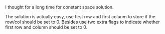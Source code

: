 I thought for a long time for constant space solution.

The solution is actually easy, use first row and first colunm to store if the row/col should be set to 0.
Besides use two extra flags to indicate whether first row and column should be set to 0.
